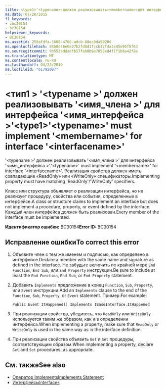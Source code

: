 ```yaml
---
title: <type1>'<typename>«должен реализовывать»<membername>«для интерфейса»<interfacename>'
ms.date: 07/20/2015
f1_keywords:
- vbc30154
- bc30154
helpviewer_keywords:
- BC30154
ms.assetid: 259afdfa-3608-4760-adcb-88ec0da5020d
ms.openlocfilehash: 86b0d46e0e27b2fd8d1fccb37f4a3c45e95f5f63
ms.sourcegitcommit: 9b552addadfb57fab0b9e7852ed4f1f1b8a42f8e
ms.translationtype: MT
ms.contentlocale: ru-RU
ms.lasthandoff: 04/23/2019
ms.locfileid: "61792097"
---
```

# <a name="type1typename-must-implement-membername-for-interface-interfacename"></a><span data-ttu-id="6b4ff-102">\<тип1 > '\<typename >' должен реализовывать '\<имя_члена >' для интерфейса '\<имя_интерфейса >'</span><span class="sxs-lookup"><span data-stu-id="6b4ff-102">\<type1>'\<typename>' must implement '\<membername>' for interface '\<interfacename>'</span></span>
<span data-ttu-id="6b4ff-103">'\<typename >' должен реализовывать '\<имя_члена >' для интерфейса '\<имя_интерфейса >'.</span><span class="sxs-lookup"><span data-stu-id="6b4ff-103">'\<typename>' must implement '\<membername>' for interface '\<interfacename>'.</span></span> <span data-ttu-id="6b4ff-104">Реализация свойства должен иметь совпадающие «ReadOnly» или «WriteOnly» спецификаторы.</span><span class="sxs-lookup"><span data-stu-id="6b4ff-104">Implementing property must have matching 'ReadOnly'/'WriteOnly' specifiers.</span></span>  
  
 <span data-ttu-id="6b4ff-105">Класс или структура объявляет о реализации интерфейса, но не реализует процедуру, свойства или события, определенные в интерфейсе.</span><span class="sxs-lookup"><span data-stu-id="6b4ff-105">A class or structure claims to implement an interface but does not implement a procedure, property, or event defined by the interface.</span></span> <span data-ttu-id="6b4ff-106">Каждый член интерфейса должен быть реализован.</span><span class="sxs-lookup"><span data-stu-id="6b4ff-106">Every member of the interface must be implemented.</span></span>  
  
 <span data-ttu-id="6b4ff-107">**Идентификатор ошибки:** BC30154</span><span class="sxs-lookup"><span data-stu-id="6b4ff-107">**Error ID:** BC30154</span></span>  
  
## <a name="to-correct-this-error"></a><span data-ttu-id="6b4ff-108">Исправление ошибки</span><span class="sxs-lookup"><span data-stu-id="6b4ff-108">To correct this error</span></span>  
  
1. <span data-ttu-id="6b4ff-109">Объявите член с тем же именем и подписью, как определено в интерфейсе.</span><span class="sxs-lookup"><span data-stu-id="6b4ff-109">Declare a member with the same name and signature as defined in the interface.</span></span> <span data-ttu-id="6b4ff-110">Не забудьте включить по крайней мере `End Function`, `End Sub`, или `End Property` инструкции.</span><span class="sxs-lookup"><span data-stu-id="6b4ff-110">Be sure to include at least the `End Function`, `End Sub`, or `End Property` statement.</span></span>  
  
2. <span data-ttu-id="6b4ff-111">Добавить `Implements` предложение в конец `Function`, `Sub`, `Property`, или `Event` инструкции.</span><span class="sxs-lookup"><span data-stu-id="6b4ff-111">Add an `Implements` clause to the end of the `Function`, `Sub`, `Property`, or `Event` statement.</span></span> <span data-ttu-id="6b4ff-112">Пример:</span><span class="sxs-lookup"><span data-stu-id="6b4ff-112">For example:</span></span>  
  
    ```  
    Public Event ItHappened() Implements IBaseInterface.ItHappened  
    ```  
  
3. <span data-ttu-id="6b4ff-113">При реализации свойства, убедитесь, что `ReadOnly` или `WriteOnly` используется таким же образом, как и в определении интерфейса.</span><span class="sxs-lookup"><span data-stu-id="6b4ff-113">When implementing a property, make sure that `ReadOnly` or `WriteOnly` is used in the same way as in the interface definition.</span></span>  
  
4. <span data-ttu-id="6b4ff-114">При реализации свойства объявить `Get` и `Set` процедуры, соответствующим образом.</span><span class="sxs-lookup"><span data-stu-id="6b4ff-114">When implementing a property, declare `Get` and `Set` procedures, as appropriate.</span></span>  
  
## <a name="see-also"></a><span data-ttu-id="6b4ff-115">См. также</span><span class="sxs-lookup"><span data-stu-id="6b4ff-115">See also</span></span>

- [<span data-ttu-id="6b4ff-116">Оператор Implements</span><span class="sxs-lookup"><span data-stu-id="6b4ff-116">Implements Statement</span></span>](../../../visual-basic/language-reference/statements/implements-statement.md)
- [<span data-ttu-id="6b4ff-117">Интерфейсы</span><span class="sxs-lookup"><span data-stu-id="6b4ff-117">Interfaces</span></span>](../../../visual-basic/programming-guide/language-features/interfaces/index.md)
